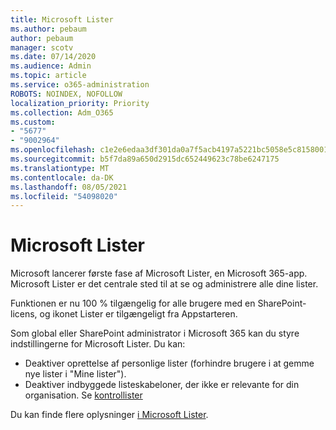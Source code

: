 ```yaml
---
title: Microsoft Lister
ms.author: pebaum
author: pebaum
manager: scotv
ms.date: 07/14/2020
ms.audience: Admin
ms.topic: article
ms.service: o365-administration
ROBOTS: NOINDEX, NOFOLLOW
localization_priority: Priority
ms.collection: Adm_O365
ms.custom:
- "5677"
- "9002964"
ms.openlocfilehash: c1e2e6edaa3df301da0a7f5acb4197a5221bc5058e5c8158001e1f97692bcba4
ms.sourcegitcommit: b5f7da89a650d2915dc652449623c78be6247175
ms.translationtype: MT
ms.contentlocale: da-DK
ms.lasthandoff: 08/05/2021
ms.locfileid: "54098020"
---
```

# <a name="microsoft-lists"></a>Microsoft Lister

Microsoft lancerer første fase af Microsoft Lister, en Microsoft 365-app. Microsoft Lister er det centrale sted til at se og administrere alle dine lister.  
  
Funktionen er nu 100 % tilgængelig for alle brugere med en SharePoint-licens, og ikonet Lister er tilgængeligt fra Appstarteren.

Som global eller SharePoint administrator i Microsoft 365 kan du styre indstillingerne for Microsoft Lister. Du kan:

- Deaktiver oprettelse af personlige lister (forhindre brugere i at gemme nye lister i "Mine lister").
- Deaktiver indbyggede listeskabeloner, der ikke er relevante for din organisation.
Se [kontrollister](https://docs.microsoft.com/sharepoint/control-lists)

Du kan finde flere oplysninger [i Microsoft Lister](https://aka.ms/microsoftlists).
